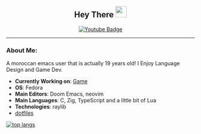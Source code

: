 <div id="header" align="center">
    <h2>
      Hey There
      <img src="https://media.giphy.com/media/hvRJCLFzcasrR4ia7z/giphy.gif" width="30px"/>
    </h2>
    <div id="badges">
      <a href="https://www.youtube.com/@turtlecode6435">
        <img src="https://img.shields.io/badge/YouTube-red?style=for-the-badge&logo=youtube&logoColor=white" alt="Youtube Badge"/>
      </a>
    </div>
    <img src="https://komarev.com/ghpvc/?username=hesham-cant-fly&style=flat-square&color=blue" alt=""/>
</div>

---
### About Me:

A moroccan emacs user that is actually 19 years old!
I Enjoy Language Design and Game Dev.

- **Currently Working on**: [Game](https://github.com/hesham-cant-fly/meteor-escape)
- **OS**: Fedora
- **Main Editors**: Doom Emacs, neovim
- **Main Languages**: C, Zig, TypeScript and a little bit of Lua
- **Technologies**: raylib
- [dotfiles](https://github.com/hesham-cant-fly/dotfiles)

[![top langs](https://github-readme-stats.vercel.app/api/top-langs/?username=hesham-cant-fly&theme=tokyonight&layout=compact)](https://github.com/anuraghazra/github-readme-stats)
